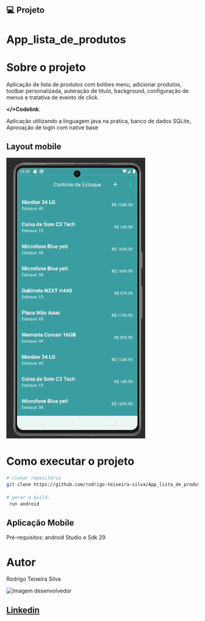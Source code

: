 
## 💻 Projeto

# App_lista_de_produtos 

# Sobre o projeto

Aplicação de lista de produtos com botões menu, adicionar produtos, toolbar personalizada, auteração de titulo, background, configuração de menus e tratativa de evento de click.

 **</>Codelink**.

Aplicação utilizando a linguagem java na pratica, banco de dados SQLite, Aprovação de login com native base

## Layout mobile
![Alt text](https://github.com/rodrigo-teixeira-silva/App_lista_de_produtos/blob/main/app/src/main/res/drawable/imagem-1.gif)

# Como executar o projeto

```bash
# clonar repositório
git clone https://github.com/rodrigo-teixeira-silva/App_lista_de_produtos.git

# gerar a build.
 run android
```
## Aplicação Mobile
Pré-requisitos: android Studio e Sdk 29 

# Autor

Rodrigo Teixeira Silva

<img style = "width:200px" src="https://github.com/rodrigo-teixeira-silva.png" alt="Imagem desenvolvedor" >

## [Linkedin](https://www.linkedin.com/in/rodrigo-teixeira-silva/)

